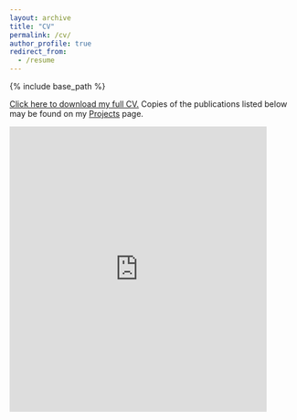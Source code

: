 ```yaml
---
layout: archive
title: "CV"
permalink: /cv/
author_profile: true
redirect_from:
  - /resume
---
```


{% include base_path %}

[Click here to download my full CV.](https://pjbruna.github.io/files/Bruna_CV.pdf) Copies of the publications listed below may be found on my [Projects](https://pjbruna.github.io/publications) page.

<embed src="https://pjbruna.github.io/files/Bruna_CV.pdf" type="application/pdf" width="450px" height="500px" />
